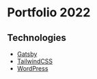 # Portfolio 2022
 
## Technologies
* [Gatsby](https://www.gatsbyjs.com/)
* [TailwindCSS](https://tailwindcss.com/)
* [WordPress](https://wordpress.com/)
